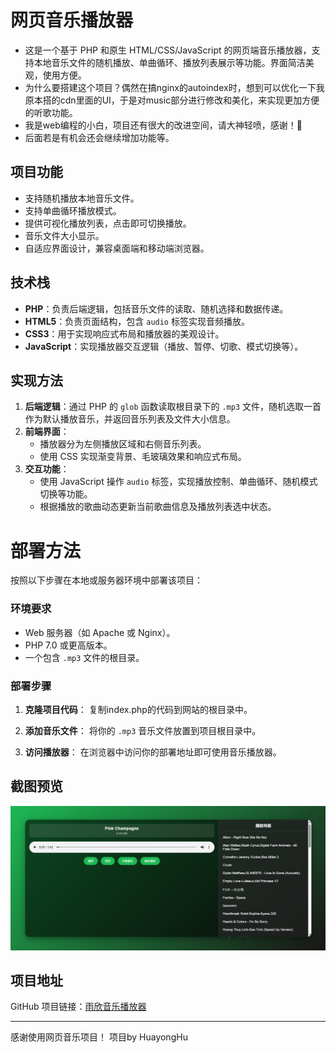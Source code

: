 # 网页音乐播放器

- 这是一个基于 PHP 和原生 HTML/CSS/JavaScript 的网页端音乐播放器，支持本地音乐文件的随机播放、单曲循环、播放列表展示等功能。界面简洁美观，使用方便。
- 为什么要搭建这个项目？偶然在搞nginx的autoindex时，想到可以优化一下我原本搭的cdn里面的UI，于是对music部分进行修改和美化，来实现更加方便的听歌功能。
- 我是web编程的小白，项目还有很大的改进空间，请大神轻喷，感谢！🙇‍
- 后面若是有机会还会继续增加功能等。

## 项目功能

- 支持随机播放本地音乐文件。
- 支持单曲循环播放模式。
- 提供可视化播放列表，点击即可切换播放。
- 音乐文件大小显示。
- 自适应界面设计，兼容桌面端和移动端浏览器。

## 技术栈

- **PHP**：负责后端逻辑，包括音乐文件的读取、随机选择和数据传递。
- **HTML5**：负责页面结构，包含 `audio` 标签实现音频播放。
- **CSS3**：用于实现响应式布局和播放器的美观设计。
- **JavaScript**：实现播放器交互逻辑（播放、暂停、切歌、模式切换等）。

## 实现方法

1. **后端逻辑**：通过 PHP 的 `glob` 函数读取根目录下的 `.mp3` 文件，随机选取一首作为默认播放音乐，并返回音乐列表及文件大小信息。
2. **前端界面**：
   - 播放器分为左侧播放区域和右侧音乐列表。
   - 使用 CSS 实现渐变背景、毛玻璃效果和响应式布局。
3. **交互功能**：
   - 使用 JavaScript 操作 `audio` 标签，实现播放控制、单曲循环、随机模式切换等功能。
   - 根据播放的歌曲动态更新当前歌曲信息及播放列表选中状态。

# 部署方法

按照以下步骤在本地或服务器环境中部署该项目：

### 环境要求

- Web 服务器（如 Apache 或 Nginx）。
- PHP 7.0 或更高版本。
- 一个包含 `.mp3` 文件的根目录。

### 部署步骤

1. **克隆项目代码**：
   复制index.php的代码到网站的根目录中。
   
2. **添加音乐文件**：
   将你的 `.mp3` 音乐文件放置到项目根目录中。

3. **访问播放器**：
   在浏览器中访问你的部署地址即可使用音乐播放器。

## 截图预览

![webmusic截图](/img/webmusic.png)

## 项目地址

GitHub 项目链接：[雨欣音乐播放器](https://github.com/Huayonghu/webmusic)

---
感谢使用网页音乐项目！ 项目by HuayongHu
